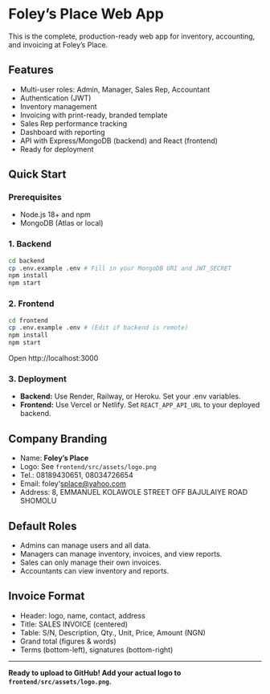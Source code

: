 # Foley’s Place Web App

This is the complete, production-ready web app for inventory, accounting, and invoicing at Foley’s Place.

## Features

- Multi-user roles: Admin, Manager, Sales Rep, Accountant
- Authentication (JWT)
- Inventory management
- Invoicing with print-ready, branded template
- Sales Rep performance tracking
- Dashboard with reporting
- API with Express/MongoDB (backend) and React (frontend)
- Ready for deployment

## Quick Start

### Prerequisites

- Node.js 18+ and npm
- MongoDB (Atlas or local)

### 1. Backend

```bash
cd backend
cp .env.example .env # Fill in your MongoDB URI and JWT_SECRET
npm install
npm start
```

### 2. Frontend

```bash
cd frontend
cp .env.example .env # (Edit if backend is remote)
npm install
npm start
```
Open http://localhost:3000

### 3. Deployment

- **Backend:** Use Render, Railway, or Heroku. Set your .env variables.
- **Frontend:** Use Vercel or Netlify. Set `REACT_APP_API_URL` to your deployed backend.

## Company Branding

- Name: **Foley’s Place**
- Logo: See `frontend/src/assets/logo.png`
- Tel.: 08189430651, 08034726654  
- Email: foley'splace@yahoo.com  
- Address: 8, EMMANUEL KOLAWOLE STREET OFF BAJULAIYE ROAD SHOMOLU

## Default Roles

- Admins can manage users and all data.
- Managers can manage inventory, invoices, and view reports.
- Sales can only manage their own invoices.
- Accountants can view inventory and reports.

## Invoice Format

- Header: logo, name, contact, address
- Title: SALES INVOICE (centered)
- Table: S/N, Description, Qty., Unit, Price, Amount (NGN)
- Grand total (figures & words)
- Terms (bottom-left), signatures (bottom-right)

---

**Ready to upload to GitHub! Add your actual logo to `frontend/src/assets/logo.png`.**

